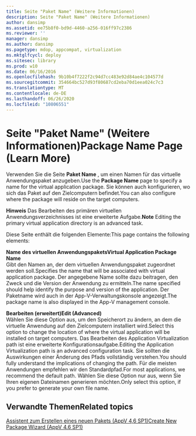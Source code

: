 ```yaml
---
title: Seite "Paket Name" (Weitere Informationen)
description: Seite "Paket Name" (Weitere Informationen)
author: dansimp
ms.assetid: ee75b8f0-bd9d-4460-a256-016ff97c2386
ms.reviewer: ''
manager: dansimp
ms.author: dansimp
ms.pagetype: mdop, appcompat, virtualization
ms.mktglfcycl: deploy
ms.sitesec: library
ms.prod: w10
ms.date: 06/16/2016
ms.openlocfilehash: 9b10b4f7222f2c94d7cc483e92d84ae4c104577d
ms.sourcegitcommit: 354664bc527d93f80687cd2eba70d1eea024c7c3
ms.translationtype: MT
ms.contentlocale: de-DE
ms.lasthandoff: 06/26/2020
ms.locfileid: "10806551"
---
```

# <span data-ttu-id="f7388-103">Seite "Paket Name" (Weitere Informationen)</span><span class="sxs-lookup"><span data-stu-id="f7388-103">Package Name Page (Learn More)</span></span>


<span data-ttu-id="f7388-104">Verwenden Sie die Seite **Paket Name** , um einen Namen für das virtuelle Anwendungspaket anzugeben.</span><span class="sxs-lookup"><span data-stu-id="f7388-104">Use the **Package Name** page to specify a name for the virtual application package.</span></span> <span data-ttu-id="f7388-105">Sie können auch konfigurieren, wo sich das Paket auf den Zielcomputern befindet.</span><span class="sxs-lookup"><span data-stu-id="f7388-105">You can also configure where the package will reside on the target computers.</span></span>

<span data-ttu-id="f7388-106">**Hinweis**  Das Bearbeiten des primären virtuellen Anwendungsverzeichnisses ist eine erweiterte Aufgabe.</span><span class="sxs-lookup"><span data-stu-id="f7388-106">**Note** Editing the primary virtual application directory is an advanced task.</span></span>

 

<span data-ttu-id="f7388-107">Diese Seite enthält die folgenden Elemente:</span><span class="sxs-lookup"><span data-stu-id="f7388-107">This page contains the following elements:</span></span>

<a href="" id="virtual-application-package-name"></a>**<span data-ttu-id="f7388-108">Name des virtuellen Anwendungspakets</span><span class="sxs-lookup"><span data-stu-id="f7388-108">Virtual Application Package Name</span></span>**  
<span data-ttu-id="f7388-109">Gibt den Namen an, der dem virtuellen Anwendungspaket zugeordnet werden soll.</span><span class="sxs-lookup"><span data-stu-id="f7388-109">Specifies the name that will be associated with virtual application package.</span></span> <span data-ttu-id="f7388-110">Der angegebene Name sollte dazu beitragen, den Zweck und die Version der Anwendung zu ermitteln.</span><span class="sxs-lookup"><span data-stu-id="f7388-110">The name specified should help identify the purpose and version of the application.</span></span> <span data-ttu-id="f7388-111">Der Paketname wird auch in der App-V-Verwaltungskonsole angezeigt.</span><span class="sxs-lookup"><span data-stu-id="f7388-111">The package name is also displayed in the App-V management console.</span></span>

<a href="" id="edit--advanced-"></a>**<span data-ttu-id="f7388-112">Bearbeiten (erweitert)</span><span class="sxs-lookup"><span data-stu-id="f7388-112">Edit (Advanced)</span></span>**  
<span data-ttu-id="f7388-113">Wählen Sie diese Option aus, um den Speicherort zu ändern, an dem die virtuelle Anwendung auf den Zielcomputern installiert wird.</span><span class="sxs-lookup"><span data-stu-id="f7388-113">Select this option to change the location of where the virtual application will be installed on target computers.</span></span> <span data-ttu-id="f7388-114">Das Bearbeiten des Application Virtualization path ist eine erweiterte Konfigurationsaufgabe.</span><span class="sxs-lookup"><span data-stu-id="f7388-114">Editing the Application Virtualization path is an advanced configuration task.</span></span> <span data-ttu-id="f7388-115">Sie sollten die Auswirkungen einer Änderung des Pfads vollständig verstehen.</span><span class="sxs-lookup"><span data-stu-id="f7388-115">You should fully understand the implications of changing the path.</span></span> <span data-ttu-id="f7388-116">Für die meisten Anwendungen empfehlen wir den Standardpfad.</span><span class="sxs-lookup"><span data-stu-id="f7388-116">For most applications, we recommend the default path.</span></span> <span data-ttu-id="f7388-117">Wählen Sie diese Option nur aus, wenn Sie Ihren eigenen Dateinamen generieren möchten.</span><span class="sxs-lookup"><span data-stu-id="f7388-117">Only select this option, if you prefer to generate your own file name.</span></span>

## <span data-ttu-id="f7388-118">Verwandte Themen</span><span class="sxs-lookup"><span data-stu-id="f7388-118">Related topics</span></span>


[<span data-ttu-id="f7388-119">Assistent zum Erstellen eines neuen Pakets (AppV 4,6 SP1)</span><span class="sxs-lookup"><span data-stu-id="f7388-119">Create New Package Wizard (AppV 4.6 SP1)</span></span>](create-new-package-wizard---appv-46-sp1-.md)

 

 





